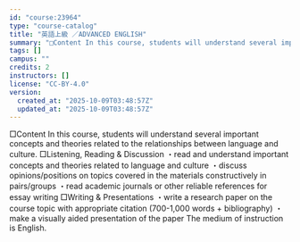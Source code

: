 ```yaml
---
id: "course:23964"
type: "course-catalog"
title: "英語上級 ／ADVANCED ENGLISH"
summary: "□Content In this course, students will understand several important concepts and theories related to the relationships b…"
tags: []
campus: ""
credits: 2
instructors: []
license: "CC-BY-4.0"
version:
  created_at: "2025-10-09T03:48:57Z"
  updated_at: "2025-10-09T03:48:57Z"
---
```

□Content In this course, students will understand several important concepts and theories related to the relationships between language and culture. □Listening, Reading & Discussion ・read and understand important concepts and theories related to language and culture ・discuss opinions/positions on topics covered in the materials constructively in pairs/groups ・read academic journals or other reliable references for essay writing □Writing & Presentations ・write a research paper on the course topic with appropriate citation (700-1,000 words + bibliography) ・make a visually aided presentation of the paper The medium of instruction is English.
